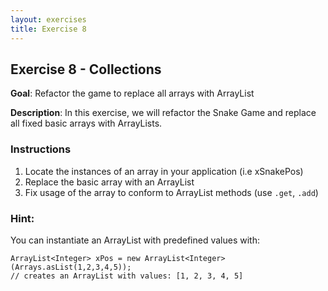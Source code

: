 ```yaml
---
layout: exercises
title: Exercise 8
---
```


## Exercise 8 - Collections

**Goal**: Refactor the game to replace all arrays with ArrayList

**Description**: In this exercise, we will refactor the Snake Game and replace all fixed basic arrays with ArrayLists.

### Instructions

1. Locate the instances of an array in your application (i.e xSnakePos)
2. Replace the basic array with an ArrayList 
3. Fix usage of the array to conform to ArrayList methods (use `.get`, `.add`)

### Hint:

You can instantiate an ArrayList with predefined values with:

    ArrayList<Integer> xPos = new ArrayList<Integer>(Arrays.asList(1,2,3,4,5));
    // creates an ArrayList with values: [1, 2, 3, 4, 5]

